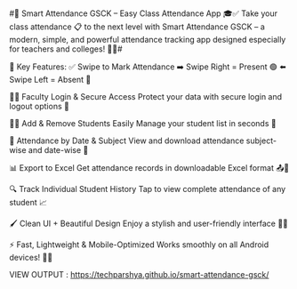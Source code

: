 #📱 Smart Attendance GSCK – Easy Class Attendance App 
🎓✅ Take your class attendance 📋 to the next level with Smart Attendance GSCK – a modern, simple, and powerful attendance tracking app designed especially for teachers and colleges! 🏫✨#

🌟 Key Features: ✅ Swipe to Mark Attendance ➡️ Swipe Right = Present 🟢 ⬅️ Swipe Left = Absent 🔴

👨‍🏫 Faculty Login & Secure Access Protect your data with secure login and logout options 🔐

🧑‍🎓 Add & Remove Students Easily Manage your student list in seconds 🚀

📆 Attendance by Date & Subject View and download attendance subject-wise and date-wise 📅

📊 Export to Excel Get attendance records in downloadable Excel format 📤📄

🔍 Track Individual Student History Tap to view complete attendance of any student 📈

🖌️ Clean UI + Beautiful Design Enjoy a stylish and user-friendly interface 💎✨

⚡ Fast, Lightweight & Mobile-Optimized Works smoothly on all Android devices! 🚀📲

VIEW OUTPUT : https://techparshya.github.io/smart-attendance-gsck/
